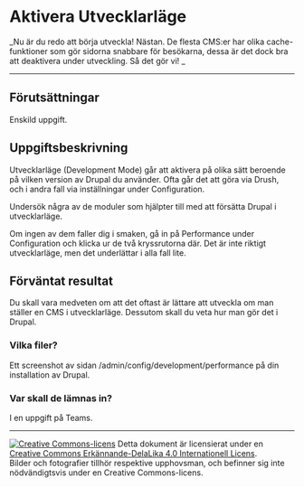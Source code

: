 # Aktivera Utvecklarläge      

_Nu är du redo att börja utveckla! Nästan. De flesta CMS:er har olika cache-funktioner som gör sidorna snabbare för besökarna, dessa är det dock bra att deaktivera under utveckling. Så det gör vi! _    

---    

## Förutsättningar    

Enskild uppgift. 

## Uppgiftsbeskrivning    

Utvecklarläge (Development Mode) går att aktivera på olika sätt beroende på vilken version av Drupal du använder. Ofta går det att göra via Drush, och i andra fall via inställningar under Configuration.  

Undersök några av de moduler som hjälpter till med att försätta Drupal i utvecklarläge.  

Om ingen av dem faller dig i smaken, gå in på Performance under Configuration och klicka ur de två kryssrutorna där. Det är inte riktigt utvecklarläge, men det underlättar i alla fall lite.   

## Förväntat resultat

Du skall vara medveten om att det oftast är lättare att utveckla om man ställer en CMS i utvecklarläge. Dessutom skall du veta hur man gör det i Drupal.  

### Vilka filer?

Ett screenshot av sidan /admin/config/development/performance på din installation av Drupal.      

### Var skall de lämnas in?

I en uppgift på Teams.    

---     

[![Creative Commons-licens](https://i.creativecommons.org/l/by-sa/4.0/80x15.png)](http://creativecommons.org/licenses/by-sa/4.0/) Detta dokument är licensierat under en [Creative Commons Erkännande-DelaLika 4.0 Internationell Licens](http://creativecommons.org/licenses/by-sa/4.0/).    
Bilder och fotografier tillhör respektive upphovsman, och befinner sig inte nödvändigtsvis under en Creative Commons-licens.  
